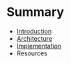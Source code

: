 # Summary

* [Introduction](introduction.md)
* [Architecture](architecture.md)
* [Implementation](implementation.md)
* Resources

